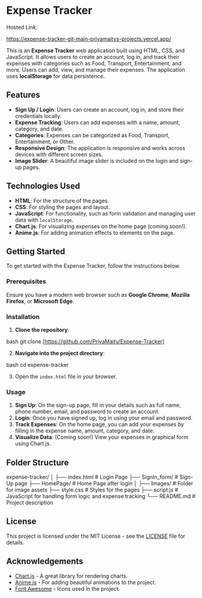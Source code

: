 # Expense Tracker
Hosted Link: <p>https://expense-tracker-git-main-priyamaitys-projects.vercel.app/</p>

This is an **Expense Tracker** web application built using HTML, CSS, and JavaScript. It allows users to create an account, log in, and track their expenses with categories such as Food, Transport, Entertainment, and more. Users can add, view, and manage their expenses. The application uses **localStorage** for data persistence.

## Features

- **Sign Up / Login**: Users can create an account, log in, and store their credentials locally.
- **Expense Tracking**: Users can add expenses with a name, amount, category, and date.
- **Categories**: Expenses can be categorized as Food, Transport, Entertainment, or Other.
- **Responsive Design**: The application is responsive and works across devices with different screen sizes.
- **Image Slider**: A beautiful image slider is included on the login and sign-up pages.

## Technologies Used

- **HTML**: For the structure of the pages.
- **CSS**: For styling the pages and layout.
- **JavaScript**: For functionality, such as form validation and managing user data with `localStorage`.
- **Chart.js**: For visualizing expenses on the home page (coming soon!).
- **Anime.js**: For adding animation effects to elements on the page.

## Getting Started

To get started with the Expense Tracker, follow the instructions below.

### Prerequisites

Ensure you have a modern web browser such as **Google Chrome**, **Mozilla Firefox**, or **Microsoft Edge**.

### Installation

1. **Clone the repository**:

bash
git clone [https://github.com/PriyaMaity/Expense-Tracker]


2. **Navigate into the project directory**:

bash
cd expense-tracker

3. Open the `index.html` file in your browser.

### Usage

1. **Sign Up**: On the sign-up page, fill in your details such as full name, phone number, email, and password to create an account.
2. **Login**: Once you have signed up, log in using your email and password.
3. **Track Expenses**: On the home page, you can add your expenses by filling in the expense name, amount, category, and date.
4. **Visualize Data**: (Coming soon!) View your expenses in graphical form using Chart.js.

## Folder Structure


expense-tracker/
│
├── index.html            # Login Page
├── SignIn_form/          # Sign-Up page
├── HomePage/             # Home Page after login
│
├── Images/               # Folder for image assets
├── style.css             # Styles for the pages
├── script.js             # JavaScript for handling form logic and expense tracking
└── README.md             # Project description


## License

This project is licensed under the MIT License - see the [LICENSE](LICENSE) file for details.

## Acknowledgements

- [Chart.js](https://www.chartjs.org/) - A great library for rendering charts.
- [Anime.js](https://animejs.com/) - For adding beautiful animations to the project.
- [Font Awesome](https://fontawesome.com/) - Icons used in the project.
